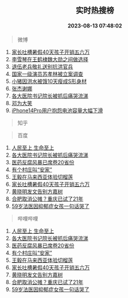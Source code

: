 <div align="center"><h2>实时热搜榜</h2><h4>2023-08-13 07:48:02</h4></div>

> 微博  

1. [家长吐槽暑假40天孩子开销五六万](https://s.weibo.com/weibo?q=%23%E5%AE%B6%E9%95%BF%E5%90%90%E6%A7%BD%E6%9A%91%E5%81%8740%E5%A4%A9%E5%AD%A9%E5%AD%90%E5%BC%80%E9%94%80%E4%BA%94%E5%85%AD%E4%B8%87%23&t=31&band_rank=1&Refer=top)<br />
2. [李雪琴在王鹤棣魏大勋之间做选择](https://s.weibo.com/weibo?q=%23%E6%9D%8E%E9%9B%AA%E7%90%B4%E5%9C%A8%E7%8E%8B%E9%B9%A4%E6%A3%A3%E9%AD%8F%E5%A4%A7%E5%8B%8B%E4%B9%8B%E9%97%B4%E5%81%9A%E9%80%89%E6%8B%A9%23&t=31&band_rank=2&Refer=top)<br />
3. [退伍老兵敬礼送别抗洪官兵](https://s.weibo.com/weibo?q=%23%E9%80%80%E4%BC%8D%E8%80%81%E5%85%B5%E6%95%AC%E7%A4%BC%E9%80%81%E5%88%AB%E6%8A%97%E6%B4%AA%E5%AE%98%E5%85%B5%23&t=31&band_rank=3&Refer=top)<br />
4. [国家一级演员苏孝林被立案调查](https://s.weibo.com/weibo?q=%23%E5%9B%BD%E5%AE%B6%E4%B8%80%E7%BA%A7%E6%BC%94%E5%91%98%E8%8B%8F%E5%AD%9D%E6%9E%97%E8%A2%AB%E7%AB%8B%E6%A1%88%E8%B0%83%E6%9F%A5%23&t=31&band_rank=4&Refer=top)<br />
5. [小猪因洪水被饿10天瘦成S形身材](https://s.weibo.com/weibo?q=%23%E5%B0%8F%E7%8C%AA%E5%9B%A0%E6%B4%AA%E6%B0%B4%E8%A2%AB%E9%A5%BF10%E5%A4%A9%E7%98%A6%E6%88%90S%E5%BD%A2%E8%BA%AB%E6%9D%90%23&t=31&band_rank=5&Refer=top)<br />
6. [张杰谢娜](https://s.weibo.com/weibo?q=%E5%BC%A0%E6%9D%B0%E8%B0%A2%E5%A8%9C&t=31&band_rank=6&Refer=top)<br />
7. [各大医院书记院长被抓后痛哭流涕](https://s.weibo.com/weibo?q=%E5%90%84%E5%A4%A7%E5%8C%BB%E9%99%A2%E4%B9%A6%E8%AE%B0%E9%99%A2%E9%95%BF%E8%A2%AB%E6%8A%93%E5%90%8E%E7%97%9B%E5%93%AD%E6%B5%81%E6%B6%95&t=31&band_rank=7&Refer=top)<br />
8. [邓为大笑](https://s.weibo.com/weibo?q=%23%E9%82%93%E4%B8%BA%E5%A4%A7%E7%AC%91%23&t=31&band_rank=8&Refer=top)<br />
9. [iPhone14Pro用户抱怨电池容量大幅下滑](https://s.weibo.com/weibo?q=%23iPhone14Pro%E7%94%A8%E6%88%B7%E6%8A%B1%E6%80%A8%E7%94%B5%E6%B1%A0%E5%AE%B9%E9%87%8F%E5%A4%A7%E5%B9%85%E4%B8%8B%E6%BB%91%23&t=31&band_rank=9&Refer=top)<br />

> 知乎  


> 百度  

1. [人民至上 生命至上](https://www.baidu.com/s?wd=%E4%BA%BA%E6%B0%91%E8%87%B3%E4%B8%8A+%E7%94%9F%E5%91%BD%E8%87%B3%E4%B8%8A&sa=fyb_news&rsv_dl=fyb_news)<br />
2. [各大医院书记院长被抓后痛哭流涕](https://www.baidu.com/s?wd=%E5%90%84%E5%A4%A7%E5%8C%BB%E9%99%A2%E4%B9%A6%E8%AE%B0%E9%99%A2%E9%95%BF%E8%A2%AB%E6%8A%93%E5%90%8E%E7%97%9B%E5%93%AD%E6%B5%81%E6%B6%95&sa=fyb_news&rsv_dl=fyb_news)<br />
3. [医药反腐风暴已席卷20省份](https://www.baidu.com/s?wd=%E5%8C%BB%E8%8D%AF%E5%8F%8D%E8%85%90%E9%A3%8E%E6%9A%B4%E5%B7%B2%E5%B8%AD%E5%8D%B720%E7%9C%81%E4%BB%BD&sa=fyb_news&rsv_dl=fyb_news)<br />
4. [有个村庄叫“安家”](https://www.baidu.com/s?wd=%E6%9C%89%E4%B8%AA%E6%9D%91%E5%BA%84%E5%8F%AB%E2%80%9C%E5%AE%89%E5%AE%B6%E2%80%9D&sa=fyb_news&rsv_dl=fyb_news)<br />
5. [王毅在马来西亚体验切榴莲](https://www.baidu.com/s?wd=%E7%8E%8B%E6%AF%85%E5%9C%A8%E9%A9%AC%E6%9D%A5%E8%A5%BF%E4%BA%9A%E4%BD%93%E9%AA%8C%E5%88%87%E6%A6%B4%E8%8E%B2&sa=fyb_news&rsv_dl=fyb_news)<br />
6. [家长吐槽暑假40天孩子开销五六万](https://www.baidu.com/s?wd=%E5%AE%B6%E9%95%BF%E5%90%90%E6%A7%BD%E6%9A%91%E5%81%8740%E5%A4%A9%E5%AD%A9%E5%AD%90%E5%BC%80%E9%94%80%E4%BA%94%E5%85%AD%E4%B8%87&sa=fyb_news&rsv_dl=fyb_news)<br />
7. [黄晓明发文告别方嘉树](https://www.baidu.com/s?wd=%E9%BB%84%E6%99%93%E6%98%8E%E5%8F%91%E6%96%87%E5%91%8A%E5%88%AB%E6%96%B9%E5%98%89%E6%A0%91&sa=fyb_news&rsv_dl=fyb_news)<br />
8. [合肥取消公摊？重庆已试了21年](https://www.baidu.com/s?wd=%E5%90%88%E8%82%A5%E5%8F%96%E6%B6%88%E5%85%AC%E6%91%8A%EF%BC%9F%E9%87%8D%E5%BA%86%E5%B7%B2%E8%AF%95%E4%BA%8621%E5%B9%B4&sa=fyb_news&rsv_dl=fyb_news)<br />
9. [59岁法医因抑郁症女孩一句话哭了](https://www.baidu.com/s?wd=59%E5%B2%81%E6%B3%95%E5%8C%BB%E5%9B%A0%E6%8A%91%E9%83%81%E7%97%87%E5%A5%B3%E5%AD%A9%E4%B8%80%E5%8F%A5%E8%AF%9D%E5%93%AD%E4%BA%86&sa=fyb_news&rsv_dl=fyb_news)<br />

> 哔哩哔哩  

1. [人民至上 生命至上](https://www.baidu.com/s?wd=%E4%BA%BA%E6%B0%91%E8%87%B3%E4%B8%8A+%E7%94%9F%E5%91%BD%E8%87%B3%E4%B8%8A&sa=fyb_news&rsv_dl=fyb_news)<br />
2. [各大医院书记院长被抓后痛哭流涕](https://www.baidu.com/s?wd=%E5%90%84%E5%A4%A7%E5%8C%BB%E9%99%A2%E4%B9%A6%E8%AE%B0%E9%99%A2%E9%95%BF%E8%A2%AB%E6%8A%93%E5%90%8E%E7%97%9B%E5%93%AD%E6%B5%81%E6%B6%95&sa=fyb_news&rsv_dl=fyb_news)<br />
3. [医药反腐风暴已席卷20省份](https://www.baidu.com/s?wd=%E5%8C%BB%E8%8D%AF%E5%8F%8D%E8%85%90%E9%A3%8E%E6%9A%B4%E5%B7%B2%E5%B8%AD%E5%8D%B720%E7%9C%81%E4%BB%BD&sa=fyb_news&rsv_dl=fyb_news)<br />
4. [有个村庄叫“安家”](https://www.baidu.com/s?wd=%E6%9C%89%E4%B8%AA%E6%9D%91%E5%BA%84%E5%8F%AB%E2%80%9C%E5%AE%89%E5%AE%B6%E2%80%9D&sa=fyb_news&rsv_dl=fyb_news)<br />
5. [王毅在马来西亚体验切榴莲](https://www.baidu.com/s?wd=%E7%8E%8B%E6%AF%85%E5%9C%A8%E9%A9%AC%E6%9D%A5%E8%A5%BF%E4%BA%9A%E4%BD%93%E9%AA%8C%E5%88%87%E6%A6%B4%E8%8E%B2&sa=fyb_news&rsv_dl=fyb_news)<br />
6. [家长吐槽暑假40天孩子开销五六万](https://www.baidu.com/s?wd=%E5%AE%B6%E9%95%BF%E5%90%90%E6%A7%BD%E6%9A%91%E5%81%8740%E5%A4%A9%E5%AD%A9%E5%AD%90%E5%BC%80%E9%94%80%E4%BA%94%E5%85%AD%E4%B8%87&sa=fyb_news&rsv_dl=fyb_news)<br />
7. [黄晓明发文告别方嘉树](https://www.baidu.com/s?wd=%E9%BB%84%E6%99%93%E6%98%8E%E5%8F%91%E6%96%87%E5%91%8A%E5%88%AB%E6%96%B9%E5%98%89%E6%A0%91&sa=fyb_news&rsv_dl=fyb_news)<br />
8. [合肥取消公摊？重庆已试了21年](https://www.baidu.com/s?wd=%E5%90%88%E8%82%A5%E5%8F%96%E6%B6%88%E5%85%AC%E6%91%8A%EF%BC%9F%E9%87%8D%E5%BA%86%E5%B7%B2%E8%AF%95%E4%BA%8621%E5%B9%B4&sa=fyb_news&rsv_dl=fyb_news)<br />
9. [59岁法医因抑郁症女孩一句话哭了](https://www.baidu.com/s?wd=59%E5%B2%81%E6%B3%95%E5%8C%BB%E5%9B%A0%E6%8A%91%E9%83%81%E7%97%87%E5%A5%B3%E5%AD%A9%E4%B8%80%E5%8F%A5%E8%AF%9D%E5%93%AD%E4%BA%86&sa=fyb_news&rsv_dl=fyb_news)<br />
